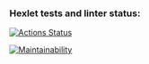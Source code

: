 ### Hexlet tests and linter status:
[![Actions Status](https://github.com/camilla228/frontend-project-44/actions/workflows/hexlet-check.yml/badge.svg)](https://github.com/camilla228/frontend-project-44/actions)

[![Maintainability](https://api.codeclimate.com/v1/badges/313be510ad47a9fa51d7/maintainability)](https://codeclimate.com/github/camilla228/frontend-project-44/maintainability)
